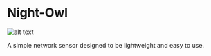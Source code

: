 # Night-Owl

![alt text](https://github.com/roaldi/Night-Owl/blob/main/Assets/Pictures/Night%20Owl.jpeg)

A simple network sensor designed to be lightweight and easy to use.
